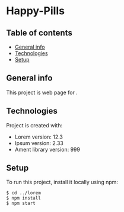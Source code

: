 # Happy-Pills
## Table of contents
* [General info](#general-info)
* [Technologies](#technologies)
* [Setup](#setup)

## General info
This project is web page for .
	
## Technologies
Project is created with:
* Lorem version: 12.3
* Ipsum version: 2.33
* Ament library version: 999
	
## Setup
To run this project, install it locally using npm:

```
$ cd ../lorem
$ npm install
$ npm start
```
